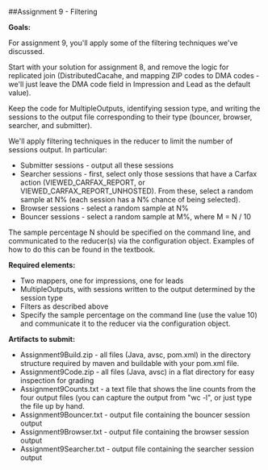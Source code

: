 ##Assignment 9 - Filtering

__Goals:__

For assignment 9, you'll apply some of the filtering techniques we've discussed.

Start with your solution for assignment 8, and remove the logic for replicated join (DistributedCacahe, and mapping ZIP codes to DMA codes - we'll just leave the DMA code field in Impression and Lead as the default value).

Keep the code for MultipleOutputs, identifying session type, and writing the sessions to the output file corresponding to their type (bouncer, browser, searcher, and submitter).

We'll apply filtering techniques in the reducer to limit the number of sessions output. In particular:

* Submitter sessions - output all these sessions
* Searcher sessions - first, select only those sessions that have a Carfax action (VIEWED_CARFAX_REPORT, or VIEWED_CARFAX_REPORT_UNHOSTED). From these, select a random sample at N% (each session has a N% chance of being selected).
* Browser sessions - select a random sample at N%
* Bouncer sessions - select a random sample at M%, where M = N / 10

The sample percentage N should be specified on the command line, and communicated to the reducer(s) via the configuration object. Examples of how to do this can be found in the textbook.

__Required elements:__

* Two mappers, one for impressions, one for leads
* MultipleOutputs, with sessions written to the output determined by the session type
* Filters as described above
* Specify the sample percentage on the command line (use the value 10) and communicate it to the reducer via the configuration object.

__Artifacts to submit:__

* Assignment9Build.zip - all files (Java, avsc, pom.xml) in the directory structure required by maven and buildable with your pom.xml file.
* Assignment9Code.zip - all files (Java, avsc) in a flat directory for easy inspection for grading
* Assignment9Counts.txt - a text file that shows the line counts from the four output files (you can capture the output from "wc -l", or just type the file up by hand.
* Assignment9Bouncer.txt - output file containing the bouncer session output
* Assignment9Browser.txt - output file containing the browser session output
* Assignment9Searcher.txt - output file containing the searcher session output